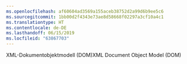 ```yaml
---
ms.openlocfilehash: af60604ad3569a155aceb38752d2a99d6b9ee5c6
ms.sourcegitcommit: 1bb00d2f4343e73ae8d58668f02297a3cf10a4c1
ms.translationtype: HT
ms.contentlocale: de-DE
ms.lasthandoff: 06/15/2019
ms.locfileid: "63867703"
---
```

<span data-ttu-id="9b2c4-101">XML-Dokumentobjektmodell (DOM)</span><span class="sxs-lookup"><span data-stu-id="9b2c4-101">XML Document Object Model (DOM)</span></span>